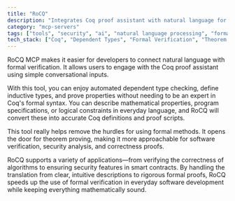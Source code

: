 ```yaml
---
title: "RoCQ"
description: "Integrates Coq proof assistant with natural language for automated theorem proving, type checking, and formal verification tasks."
category: "mcp-servers"
tags: ["tools", "security", "ai", "natural language processing", "formal methods", "theorem proving"]
tech_stack: ["Coq", "Dependent Types", "Formal Verification", "Theorem Proving", "Natural Language Processing"]
---
```


RoCQ MCP makes it easier for developers to connect natural language with formal verification. It allows users to engage with the Coq proof assistant using simple conversational inputs. 

With this tool, you can enjoy automated dependent type checking, define inductive types, and prove properties without needing to be an expert in Coq's formal syntax. You can describe mathematical properties, program specifications, or logical constraints in everyday language, and RoCQ will convert these into accurate Coq definitions and proof scripts.

This tool really helps remove the hurdles for using formal methods. It opens the door for theorem proving, making it more approachable for software verification, security analysis, and correctness proofs. 

RoCQ supports a variety of applications—from verifying the correctness of algorithms to ensuring security features in smart contracts. By handling the translation from clear, intuitive descriptions to rigorous formal proofs, RoCQ speeds up the use of formal verification in everyday software development while keeping everything mathematically sound.